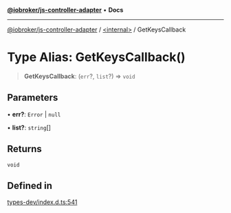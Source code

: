 [**@iobroker/js-controller-adapter**](../../README.md) • **Docs**

***

[@iobroker/js-controller-adapter](../../globals.md) / [\<internal\>](../README.md) / GetKeysCallback

# Type Alias: GetKeysCallback()

> **GetKeysCallback**: (`err`?, `list`?) => `void`

## Parameters

• **err?**: `Error` \| `null`

• **list?**: `string`[]

## Returns

`void`

## Defined in

[types-dev/index.d.ts:541](https://github.com/ioBroker/ioBroker.js-controller/blob/8ad7f66ced81c171aa99d76496fa607acde05189/packages/types-dev/index.d.ts#L541)
